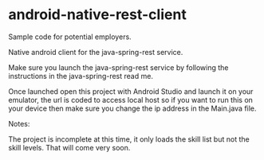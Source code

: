 android-native-rest-client
==========================

Sample code for potential employers.

Native android client for the java-spring-rest service.

Make sure you launch the java-spring-rest service by following the instructions in the java-spring-rest read me.

Once launched open this project with Android Studio and launch it on your emulator, the url is coded to access local host so if
you want to run this on your device then make sure you change the ip address in the Main.java file.

Notes:

The project is incomplete at this time, it only loads the skill list but not the skill levels. That will come very soon.
